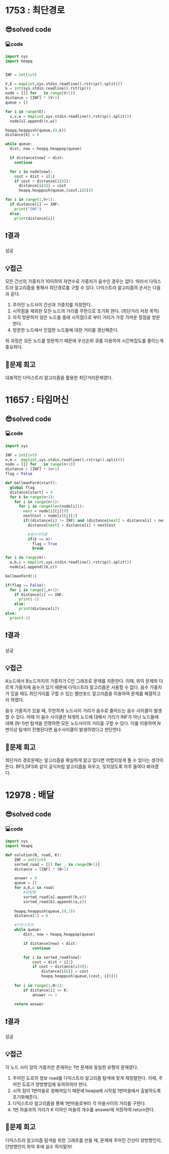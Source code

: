 # 1753 : 최단경로
## 😎solved code
### 💻code
```python
import sys
import heapq


INF = int(1e9)

V,E = map(int,sys.stdin.readline().rstrip().split())
k = int(sys.stdin.readline().rstrip())
node = [[] for _ in range(V+1)]
distance = [INF] * (V+1)
queue = []

for i in range(E):
  u,v,w = map(int,sys.stdin.readline().rstrip().split())
  node[u].append((v,w))

heapq.heappush(queue,(0,k))
distance[k] = 0

while queue:
  dist, now = heapq.heappop(queue)

  if distance[now] < dist:
    continue

  for i in node[now]:
    cost = dist + i[1]
    if cost < distance[i[0]]:
      distance[i[0]] = cost
      heapq.heappush(queue,(cost,i[0]))

for i in range(1,V+1):
  if distance[i] == INF:
    print("INF")
  else:
    print(distance[i])

  ```
## ❗️결과
성공
## 💡접근
모든 간선의 가중치가 10이하의 자연수로 가중치가 음수인 경우는 없다.
따라서 다익스트라 알고리즘을 통해서 최단경로를 구할 수 있다. 다익스트라 알고리즘의 순서는 다음과 같다.
1. 주어진 노드사이 간선과 가중치를 저장한다.
2. 시작점을 제외한 모든 노드의 거리를 무한으로 초기화 한다. (최단거리 저장 목적)
3. 아직 방문하지 않은 노드들 중에 시작점으로 부터 거리가 가장 가까운 정점을 방문한다.
4. 방문한 노드에서 인접한 노드들에 대한 거리를 갱신해준다.

위 과정은 모든 노드를 방문하기 때문에 우선순위 큐를 이용하여 시간복잡도를 줄이는게 중요하다.

## 🧐문제 회고
대표적인 다익스트라 알고리즘을 활용한 최단거리문제였다.

# 11657 : 타임머신
## 😎solved code
### 💻code
```python
import sys

INF = int(1e9)
n,m =  map(int,sys.stdin.readline().rstrip().split())
node = [[] for _ in range(n+1)]
distance = [INF] * (n+1)
flag = False

def bellmanFord(start):
  global flag
  distance[start] = 0
  for k in range(n+1):
    for i in range(n+1):
      for j in range(len(node[i])):
        next = node[i][j][0]
        nextCost = node[i][j][1]
        if((distance[i] != INF) and (distance[next] > distance[i] + nextCost)):
          distance[next] = distance[i] + nextCost

          #음수사이클
          if(k == n):
            flag = True
            break

for i in range(m):
  a,b,c = map(int,sys.stdin.readline().rstrip().split())
  node[a].append((b,c))

bellmanFord(1)

if(flag == False):
  for i in range(2,n+1):
    if distance[i] == INF:
      print(-1)
    else:
      print(distance[i])
else:
  print(-1)
  ```
## ❗️결과
성공
## 💡접근
A노드에서 B노드까지의 가중치가 C인 그래프로 문제를 치환한다.
이때, 위의 문제와 다르게 가중치에 음수가 있기 때문에 다익스트라 알고리즘은 사용할 수 없다.
음수 가중치가 있을 때도 최단거리를 구할 수 있는 벨만포드 알고리즘을 이용하여 문제를 해결하고자 하였다.

음수 가중치가 있을 때, 무한하게 노드사이 거리가 음수로 줄어드는 음수 사이클이 발생할 수 있다.
이때 이 음수 사이클은 N개의 노드에 대해서 거리가 INF가 아닌 노드들에 대해 (N-1)번 탐색을 진행하면 모든 노드사이의 거리를 구할 수 있다.
이를 이용하여 N번이상 탐색이 진행된다면 음수사이클이 발생하였다고 판단한다.

## 🧐문제 회고
최단거리 경로문제는 알고리즘을 확실하게 알고 있다면 어렵지않게 풀 수 있다는 생각이 든다.
BFS,DFS와 같이 공식처럼 알고리즘을 외우고, 잊지않도록 자주 들여다 봐야겠다.

# 12978 : 배달
## 😎solved code
### 💻code
```python
import sys
import heapq

def solution(N, road, K):
    INF = int(1e9)
    sorted_road = [[] for _ in range(N+1)]
    distance = [INF] * (N+1)

    answer = 0
    queue = []
    for a,b,c in road:
        #양방향
        sorted_road[a].append((b,c))
        sorted_road[b].append((a,c))
    
    heapq.heappush(queue,(0,1))
    distance[1] = 0

	#다익스트라
    while queue:
        dist, now = heapq.heappop(queue)

        if distance[now] < dist:
            continue

        for i in sorted_road[now]:
            cost = dist + i[1]
            if cost < distance[i[0]]:
                distance[i[0]] = cost
                heapq.heappush(queue,(cost, i[0]))
	
    for i in range(1,N+1):
        if distance[i] <= K:
            answer += 1
			
    return answer
  ```
## ❗️결과
성공
## 💡접근
각 노드 사이 양의 가중치만 존재하는 1번 문제와 동일한 유형의 문제였다.

1. 주어진 도로의 정보 road를 다익스트라 알고리즘 탐색에 맞게 재정렬한다. 이때, 주어진 도로가 양방향임에 유의하여야 한다.
2. 시작 점이 1번마을로 정해져있기 때문에 heapq에 시작점 1번마을에서 출발하도록 초기화해준다.
3. 다익스트라 알고리즘을 통해 1번마을로부터 각 마을사이의 거리를 구한다.
4. 1번 마을과의 거리가 K 이하인 마을의 개수를 answer에 저장하여 return한다.

## 🧐문제 회고
다익스트라 알고리즘 탐색을 위한 그래프를 만들 때, 문제에 주어진 간선이 양방향인지, 단방향인지 파악 후에 실수 하지말자!